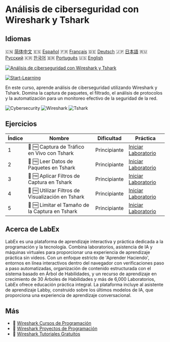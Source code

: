 # Análisis de ciberseguridad con Wireshark y Tshark

## Idiomas

🇨🇳 [简体中文](README_zh.md) 🇪🇸 [Español](README_es.md) 🇫🇷 [Français](README_fr.md) 🇩🇪 [Deutsch](README_de.md) 🇯🇵 [日本語](README_ja.md) 🇷🇺 [Русский](README_ru.md) 🇰🇷 [한국어](README_ko.md) 🇧🇷 [Português](README_pt.md) 🇺🇸 [English](README.md) 

[![Análisis de ciberseguridad con Wireshark y Tshark](https://cover-creator.labex.io/cybersecurity-analysis-with-wireshark-and-tshark.png?lang=es)](https://labex.io/es/courses/cybersecurity-analysis-with-wireshark-and-tshark)

[![Start-Learning](https://img.shields.io/badge/Start-Learning-whitesmoke?style=for-the-badge)](https://labex.io/es/courses/cybersecurity-analysis-with-wireshark-and-tshark)

En este curso, aprende análisis de ciberseguridad utilizando Wireshark y Tshark. Domina la captura de paquetes, el filtrado, el análisis de protocolos y la automatización para un monitoreo efectivo de la seguridad de la red.

![Cybersecurity](https://img.shields.io/badge/Cybersecurity-whitesmoke?style=for-the-badge&logo=cybersecurity)
![Wireshark](https://img.shields.io/badge/Wireshark-whitesmoke?style=for-the-badge&logo=wireshark)
![Tshark](https://img.shields.io/badge/Tshark-whitesmoke?style=for-the-badge&logo=tshark)


## Ejercicios

|   Índice | Nombre                                            | Dificultad   | Práctica                                                                                                                         |
|----------|---------------------------------------------------|--------------|----------------------------------------------------------------------------------------------------------------------------------|
|        1 | 📖 🆓 Captura de Tráfico en Vivo con Tshark       | Principiante | <a target='_blank' href='https://labex.io/es/tutorials/wireshark-capture-live-traffic-in-tshark-548916'>Iniciar Laboratorio</a>  |
|        2 | 📖 🆓 Leer Datos de Paquetes en Tshark            | Principiante | <a target='_blank' href='https://labex.io/es/tutorials/wireshark-read-packet-data-in-tshark-548937'>Iniciar Laboratorio</a>      |
|        3 | 📖 🆓 Aplicar Filtros de Captura en Tshark        | Principiante | <a target='_blank' href='https://labex.io/es/tutorials/wireshark-apply-capture-filters-in-tshark-548914'>Iniciar Laboratorio</a> |
|        4 | 📖 🆓 Utilizar Filtros de Visualización en Tshark | Principiante | <a target='_blank' href='https://labex.io/es/tutorials/wireshark-use-display-filters-in-tshark-548939'>Iniciar Laboratorio</a>   |
|        5 | 📖 🆓 Limitar el Tamaño de la Captura en Tshark   | Principiante | <a target='_blank' href='https://labex.io/es/tutorials/wireshark-limit-capture-size-in-tshark-548932'>Iniciar Laboratorio</a>    |

## Acerca de LabEx

LabEx es una plataforma de aprendizaje interactiva y práctica dedicada a la programación y la tecnología. Combina laboratorios, asistencia de IA y máquinas virtuales para proporcionar una experiencia de aprendizaje práctica sin videos. Con un enfoque estricto de 'Aprender Haciendo', entornos en línea interactivos dentro del navegador con verificaciones paso a paso automatizadas, organización de contenido estructurada con el sistema basado en Árbol de Habilidades, y un recurso de aprendizaje en crecimiento de 30 Árboles de Habilidades y más de 6,000 Laboratorios, LabEx ofrece educación práctica integral. La plataforma incluye al asistente de aprendizaje Labby, construido sobre los últimos modelos de IA, que proporciona una experiencia de aprendizaje conversacional.

## Más

- 🔗 [Wireshark Cursos de Programación](https://github.com/labex-labs/awesome-programming-courses)
- 🔗 [Wireshark Proyectos de Programación](https://github.com/labex-labs/awesome-programming-projects)
- 🔗 [Wireshark Tutoriales Gratuitos](https://github.com/labex-labs/wireshark-free-tutorials)

